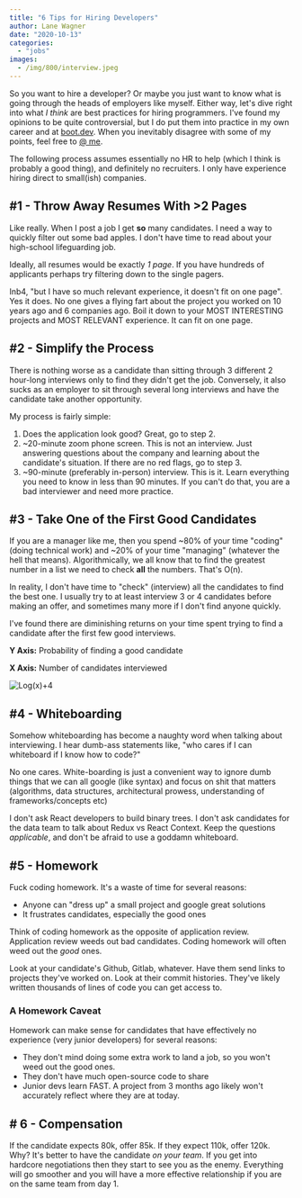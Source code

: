 ```yaml
---
title: "6 Tips for Hiring Developers"
author: Lane Wagner
date: "2020-10-13"
categories: 
  - "jobs"
images:
  - /img/800/interview.jpeg
---
```


So you want to hire a developer? Or maybe you just want to know what is going through the heads of employers like myself. Either way, let's dive right into what _I think_ are best practices for hiring programmers. I've found my opinions to be quite controversial, but I do put them into practice in my own career and at [boot.dev](https://boot.dev/). When you inevitably disagree with some of my points, feel free to [@ me](https://twitter.com/wagslane).

The following process assumes essentially no HR to help (which I think is probably a good thing), and definitely no recruiters. I only have experience hiring direct to small(ish) companies.

## #1 - Throw Away Resumes With >2 Pages

Like really. When I post a job I get **so** many candidates. I need a way to quickly filter out some bad apples. I don't have time to read about your high-school lifeguarding job.

Ideally, all resumes would be exactly _1 page_. If you have hundreds of applicants perhaps try filtering down to the single pagers.

Inb4, "but I have so much relevant experience, it doesn't fit on one page". Yes it does. No one gives a flying fart about the project you worked on 10 years ago and 6 companies ago. Boil it down to your MOST INTERESTING projects and MOST RELEVANT experience. It can fit on one page.

## #2 - Simplify the Process

There is nothing worse as a candidate than sitting through 3 different 2 hour-long interviews only to find they didn't get the job. Conversely, it also sucks as an employer to sit through several long interviews and have the candidate take another opportunity.

My process is fairly simple:

1. Does the application look good? Great, go to step 2.
2. ~20-minute zoom phone screen. This is not an interview. Just answering questions about the company and learning about the candidate's situation. If there are no red flags, go to step 3.
3. ~90-minute (preferably in-person) interview. This is it. Learn everything you need to know in less than 90 minutes. If you can't do that, you are a bad interviewer and need more practice.

## #3 - Take One of the First Good Candidates

If you are a manager like me, then you spend ~80% of your time "coding" (doing technical work) and ~20% of your time "managing" (whatever the hell that means). Algorithmically, we all know that to find the greatest number in a list we need to check **all** the numbers. That's O(n).

In reality, I don't have time to "check" (interview) all the candidates to find the best one. I usually try to at least interview 3 or 4 candidates before making an offer, and sometimes many more if I don't find anyone quickly.

I've found there are diminishing returns on your time spent trying to find a candidate after the first few good interviews.

**Y Axis:** Probability of finding a good candidate

**X Axis:** Number of candidates interviewed

![Log(x)+4](/img/800/Screen-Shot-2020-10-13-at-7.24.24-AM-e1602595625480.png)

## #4 - Whiteboarding

Somehow whiteboarding has become a naughty word when talking about interviewing. I hear dumb-ass statements like, "who cares if I can whiteboard if I know how to code?"

No one cares. White-boarding is just a convenient way to ignore dumb things that we can all google (like syntax) and focus on shit that matters (algorithms, data structures, architectural prowess, understanding of frameworks/concepts etc)

I don't ask React developers to build binary trees. I don't ask candidates for the data team to talk about Redux vs React Context. Keep the questions _applicable_, and don't be afraid to use a goddamn whiteboard.

## #5 - Homework

Fuck coding homework. It's a waste of time for several reasons:

- Anyone can "dress up" a small project and google great solutions
- It frustrates candidates, especially the good ones

Think of coding homework as the opposite of application review. Application review weeds out bad candidates. Coding homework will often weed out the _good_ ones.

Look at your candidate's Github, Gitlab, whatever. Have them send links to projects they've worked on. Look at their commit histories. They've likely written thousands of lines of code you can get access to.

### A Homework Caveat

Homework can make sense for candidates that have effectively no experience (very junior developers) for several reasons:

- They don't mind doing some extra work to land a job, so you won't weed out the good ones.
- They don't have much open-source code to share
- Junior devs learn FAST. A project from 3 months ago likely won't accurately reflect where they are at today.

## \# 6 - Compensation

If the candidate expects 80k, offer 85k. If they expect 110k, offer 120k. Why? It's better to have the candidate _on your team_. If you get into hardcore negotiations then they start to see you as the enemy. Everything will go smoother and you will have a more effective relationship if you are on the same team from day 1.
